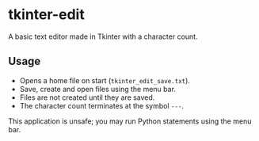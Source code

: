 # tkinter-edit
A basic text editor made in Tkinter with a character count.

## Usage
- Opens a home file on start (`tkinter_edit_save.txt`).
- Save, create and open files using the menu bar.
- Files are not created until they are saved.
- The character count terminates at the symbol `---`.

This application is unsafe; you may run Python statements using the menu bar.
